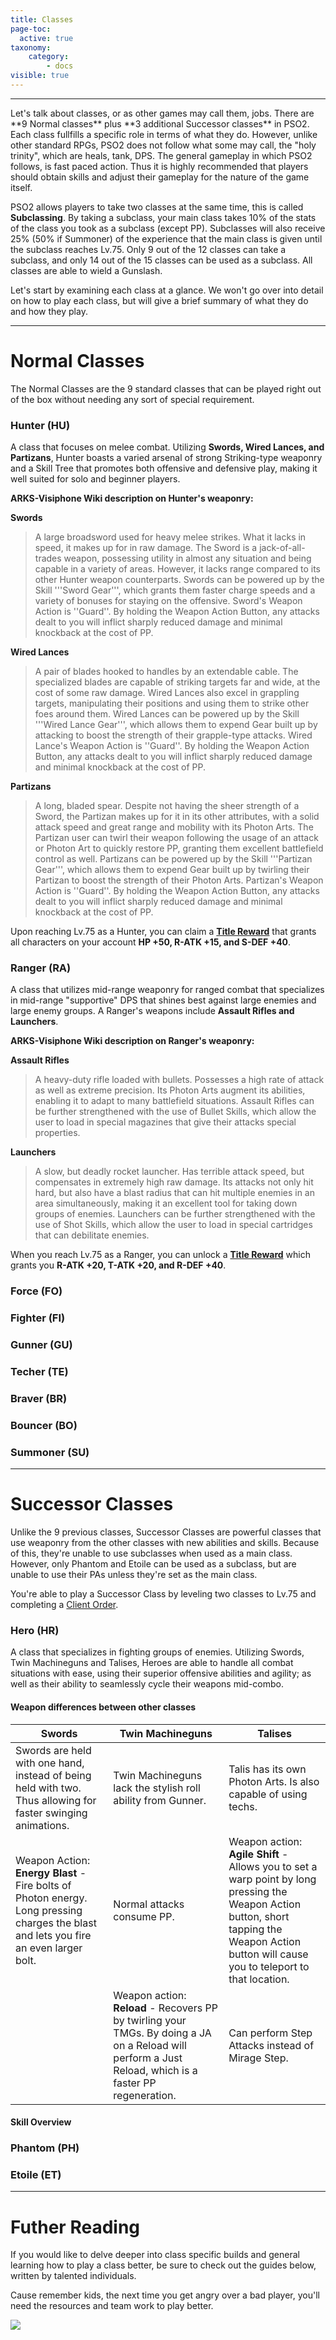 ```yaml
---
title: Classes
page-toc:
  active: true
taxonomy:
    category:
        - docs
visible: true
---
```


<hr>
Let's talk about classes, or as other games may call them, jobs. There are **9 Normal classes** plus **3 additional Successor classes** in PSO2. Each class fullfills a specific role in terms of what they do. However, unlike other standard RPGs, PSO2 does not follow what some may call, the "holy trinity", which are heals, tank, DPS. The general gameplay in which PSO2 follows, is fast paced action. Thus it is highly recommended that players should obtain skills and adjust their gameplay for the nature of the game itself.

PSO2 allows players to take two classes at the same time, this is called **Subclassing**. By taking a subclass, your main class takes 10% of the stats of the class you took as a subclass (except PP). Subclasses will also receive 25% (50% if Summoner) of the experience that the main class is given until the subclass reaches Lv.75.
Only 9 out of the 12 classes can take a subclass, and only 14 out of the 15 classes can be used as a subclass. All classes are able to wield a Gunslash.

Let's start by examining each class at a glance. We won't go over into detail on how to play each class, but will give a brief summary of what they do and how they play.

<hr>

# Normal Classes
The Normal Classes are the 9 standard classes that can be played right out of the box without needing any sort of special requirement.

### Hunter (HU)
A class that focuses on melee combat. Utilizing **Swords, Wired Lances, and Partizans**, Hunter boasts a varied arsenal of strong Striking-type weaponry and a Skill Tree that promotes both offensive and defensive play, 
making it well suited for solo and beginner players.

<strong>ARKS-Visiphone Wiki description on Hunter's weaponry:</strong>

<strong>Swords</strong>
> A large broadsword used for heavy melee strikes. What it lacks in speed, it makes up for in raw damage. The Sword is a jack-of-all-trades weapon, possessing utility in almost any situation and being capable in a variety of areas. However, it lacks range compared to its other Hunter weapon counterparts. Swords can be powered up by the Skill '''Sword Gear''', which grants them faster charge speeds and a variety of bonuses for staying on the offensive.
> Sword's Weapon Action is ''Guard''. By holding the Weapon Action Button, any attacks dealt to you will inflict sharply reduced damage and minimal knockback at the cost of PP.

<strong>Wired Lances</strong>
> A pair of blades hooked to handles by an extendable cable. The specialized blades are capable of striking targets far and wide, at the cost of some raw damage. Wired Lances also excel in grappling targets, manipulating their positions and using them to strike other foes around them. Wired Lances can be powered up by the Skill '''Wired Lance Gear''', which allows them to expend Gear built up by attacking to boost the strength of their grapple-type attacks.
> Wired Lance's Weapon Action is ''Guard''. By holding the Weapon Action Button, any attacks dealt to you will inflict sharply reduced damage and minimal knockback at the cost of PP.

<strong>Partizans</strong>
> A long, bladed spear. Despite not having the sheer strength of a Sword, the Partizan makes up for it in its other attributes, with a solid attack speed and great range and mobility with its Photon Arts. The Partizan user can twirl their weapon following the usage of an attack or Photon Art to quickly restore PP, granting them excellent battlefield control as well. Partizans can be powered up by the Skill '''Partizan Gear''', which allows them to expend Gear built up by twirling their Partizan to boost the strength of their Photon Arts.
> Partizan's Weapon Action is ''Guard''. By holding the Weapon Action Button, any attacks dealt to you will inflict sharply reduced damage and minimal knockback at the cost of PP.

Upon reaching Lv.75 as a Hunter, you can claim a <a href="#">**Title Reward**</a> that grants all characters on your account **HP +50, R-ATK +15, and S-DEF +40**.

### Ranger (RA)
A class that utilizes mid-range weaponry for ranged combat that specializes in mid-range "supportive" DPS that shines best against large enemies and large enemy groups. A Ranger's weapons include **Assault Rifles and Launchers**.

<strong>ARKS-Visiphone Wiki description on Ranger's weaponry:</strong>

**Assault Rifles**
> A heavy-duty rifle loaded with bullets. Possesses a high rate of attack as well as extreme precision. Its Photon Arts augment its abilities, enabling it to adapt to many battlefield situations. Assault Rifles can be further strengthened with the use of Bullet Skills, which allow the user to load in special magazines that give their attacks special properties.

**Launchers**
> A slow, but deadly rocket launcher. Has terrible attack speed, but compensates in extremely high raw damage. Its attacks not only hit hard, but also have a blast radius that can hit multiple enemies in an area simultaneously, making it an excellent tool for taking down groups of enemies. Launchers can be further strengthened with the use of Shot Skills, which allow the user to load in special cartridges that can debilitate enemies.

When you reach Lv.75 as a Ranger, you can unlock a <a href="#">**Title Reward**</a> which grants you **R-ATK +20, T-ATK +20, and R-DEF +40**.

### Force (FO)

### Fighter (FI)

### Gunner (GU)

### Techer (TE)

### Braver (BR)

### Bouncer (BO)

### Summoner (SU)

<hr>

# Successor Classes
Unlike the 9 previous classes, Successor Classes are powerful classes that use weaponry from the other classes with new abilities and skills. Because of this, they're unable to use subclasses when used as a main class. However, only Phantom and Etoile can be used as a subclass, but are unable to use their PAs unless they're set as the main class.

You're able to play a Successor Class by leveling two classes to Lv.75 and completing a [Client Order](#).

### Hero (HR)
A class that specializes in fighting groups of enemies. Utilizing Swords, Twin Machineguns and Talises, Heroes are able to handle all combat situations with ease, using their superior offensive abilities and agility; as well as their ability to seamlessly cycle their weapons mid-combo.

#### Weapon differences between other classes
|**Swords**|**Twin Machineguns**|**Talises**|
|----------|--------------------|-----------|
| Swords are held with one hand, instead of being held with two. Thus allowing for faster swinging animations. | Twin Machineguns lack the stylish roll ability from Gunner. | Talis has its own Photon Arts. Is also capable of using techs. |
| Weapon Action: **Energy Blast** - Fire bolts of Photon energy. Long pressing charges the blast and lets you fire an even larger bolt. | Normal attacks consume PP. | Weapon action: **Agile Shift** - Allows you to set a warp point by long pressing the Weapon Action button, short tapping the Weapon Action button will cause you to teleport to that location. |
| | Weapon action: **Reload** - Recovers PP by twirling your TMGs. By doing a JA on a Reload will perform a Just Reload, which is a faster PP regeneration. | Can perform Step Attacks instead of Mirage Step. |

#### Skill Overview

### Phantom (PH)

### Etoile (ET)

<hr>

# Futher Reading
If you would like to delve deeper into class specific builds and general learning how to play a class better, be sure to check out the guides below, written by talented individuals.

Cause remember kids, the next time you get angry over a bad player, you'll need the resources and team work to play better.

<img src="https://i.imgur.com/PT6lfEE.gif">
